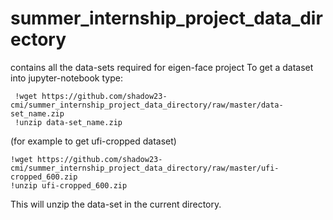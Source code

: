 # summer_internship_project_data_directory
contains all the data-sets required for eigen-face project
To get a dataset into jupyter-notebook type:
   
     !wget https://github.com/shadow23-cmi/summer_internship_project_data_directory/raw/master/data-set_name.zip
     !unzip data-set_name.zip
   
   (for example to get ufi-cropped dataset)
   
    !wget https://github.com/shadow23-cmi/summer_internship_project_data_directory/raw/master/ufi-cropped_600.zip
    !unzip ufi-cropped_600.zip
    
This will unzip the data-set in the current directory.

